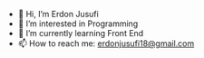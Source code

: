 - 👋 Hi, I’m Erdon Jusufi
- 👀 I’m interested in Programming
- 🌱 I’m currently learning Front End 
- 📫 How to reach me: erdonjusufi18@gmail.com


<!---
Erdon-Jusufi/Erdon-Jusufi is a ✨ special ✨ repository because its `README.md` (this file) appears on your GitHub profile.
You can click the Preview link to take a look at your changes.
--->
